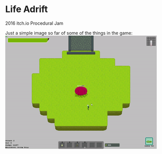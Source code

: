 # Life Adrift
2016 itch.io Procedural Jam

Just a simple image so far of some of the things in the game:
![Alt text](https://github.com/migiesmith/Life-Adrift/blob/master/Progress%20Images/giphy.gif)
